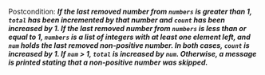 Postcondition: ***If the last removed number from `numbers` is greater than 1, `total` has been incremented by that number and `count` has been increased by 1. If the last removed number from `numbers` is less than or equal to 1, `numbers` is a list of integers with at least one element left, and `num` holds the last removed non-positive number. In both cases, `count` is increased by 1. If `num` > 1, `total` is increased by `num`. Otherwise, a message is printed stating that a non-positive number was skipped.***